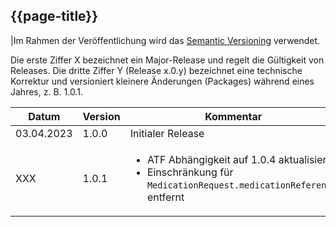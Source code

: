 ## {{page-title}}

|Im Rahmen der Veröffentlichung wird das [Semantic Versioning](https://semver.org/lang/de/) verwendet.

Die erste Ziffer X bezeichnet ein Major-Release und regelt die Gültigkeit von Releases. Die dritte Ziffer Y (Release x.0.y) bezeichnet eine technische Korrektur und versioniert kleinere Änderungen (Packages) während eines Jahres, z. B. 1.0.1.

| Datum | Version | Kommentar |
|---|---|---|
|03.04.2023| 1.0.0 | Initialer Release |
| XXX | 1.0.1 | <ul><li>ATF Abhängigkeit auf 1.0.4 aktualisiert</li><li>Einschränkung für `MedicationRequest.medicationReference` entfernt</li></ul> |
